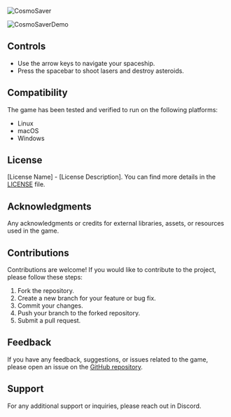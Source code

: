 ![CosmoSaver](https://github.com/codigo-leon/CosmoSaver/assets/134780478/cf66aa99-92a0-48ba-9b0b-edd0d6181781)

![CosmoSaverDemo](https://github.com/codigo-leon/CosmoSaver/assets/134780478/e8394d7c-c739-4ea1-8f2c-dafaa61df529)

## Controls
- Use the arrow keys to navigate your spaceship.
- Press the spacebar to shoot lasers and destroy asteroids.

## Compatibility
The game has been tested and verified to run on the following platforms:
- Linux
- macOS
- Windows

## License
[License Name] - [License Description]. You can find more details in the [LICENSE](LICENSE) file.

## Acknowledgments
Any acknowledgments or credits for external libraries, assets, or resources used in the game.

## Contributions
Contributions are welcome! If you would like to contribute to the project, please follow these steps:
1. Fork the repository.
2. Create a new branch for your feature or bug fix.
3. Commit your changes.
4. Push your branch to the forked repository.
5. Submit a pull request.

## Feedback
If you have any feedback, suggestions, or issues related to the game, please open an issue on the [GitHub repository](https://github.com/codigo-leon/CosmoSaver/issues).

## Support
For any additional support or inquiries, please reach out in Discord.


